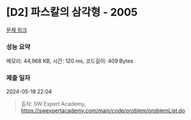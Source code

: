 # [D2] 파스칼의 삼각형 - 2005 

[문제 링크](https://swexpertacademy.com/main/code/problem/problemDetail.do?contestProbId=AV5P0-h6Ak4DFAUq) 

### 성능 요약

메모리: 44,968 KB, 시간: 120 ms, 코드길이: 409 Bytes

### 제출 일자

2024-05-18 22:04



> 출처: SW Expert Academy, https://swexpertacademy.com/main/code/problem/problemList.do